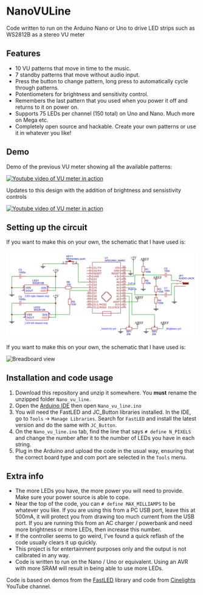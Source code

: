 # NanoVULine
Code written to run on the Arduino Nano or Uno to drive LED strips such as WS2812B as a stereo VU meter

## Features
- 10 VU patterns that move in time to the music.
- 7 standby patterns that move without audio input.
- Press the button to change pattern, long press to automatically cycle through patterns.
- Potentiometers for brightness and sensitivity control.
- Remembers the last pattern that you used when you power it off and returns to it on power on.
- Supports 75 LEDs per channel (150 total) on Uno and Nano. Much more on Mega etc.
- Completely open source and hackable. Create your own patterns or use it in whatever you like!

## Demo
Demo of the previous VU meter showing all the available patterns:

[![Youtube video of VU meter in action](http://img.youtube.com/vi/jhyUqx6inwI/0.jpg)](https://www.youtube.com/watch?v=jhyUqx6inwI)

Updates to this design with the addition of brightness and sensistivity controls

[![Youtube video of VU meter in action](http://img.youtube.com/vi/Nhc9MvOH0Gs/0.jpg)](https://www.youtube.com/watch?v=Nhc9MvOH0Gs)

## Setting up the circuit
If you want to make this on your own, the schematic that I have used is:

![Wiring schematic](Schematic/Schematic.png)

If you want to make this on your own, the schematic that I have used is:

![Breadboard view](Schematic/Breadboard2.png)

## Installation and code usage
1. Download this repository and unzip it somewhere. You **must** rename the unzipped folder `Nano_vu_line`.
2. Open the [Arduino IDE](https://www.arduino.cc/en/Main/Software) then open `Nano_vu_line.ino`
3. You will need the FastLED and JC_Button libraries installed. In the IDE, go to `Tools` -> `Manage Libraries`. Search for `FastLED` and install the latest version and do the same with `JC_Button`.
4. On the `Nano_vu_line.ino` tab, find the line that says `# define N_PIXELS` and change the number after it to the number of LEDs you have in each string.
6. Plug in the Arduino and upload the code in the usual way, ensuring that the correct board type and com port are selected in the `Tools` menu.

## Extra info
- The more LEDs you have, the more power you will need to provide. Make sure your power source is able to cope.
- Near the top of the code, you can `# define MAX_MILLIAMPS` to be whatever you like. If you are using this from a PC USB port, leave this at 500mA, it will protect you from drawing too much current from the USB port. If you are running this from an AC charger / powerbank and need more brightness or more LEDs, then increase this number.
- If the controller seems to go weird, I've found a quick reflash of the code usually clears it up quickly.
- This project is for entertainment purposes only and the output is not calibrated in any way.
- Code is written to run on the Nano / Uno or equivalent. Using an AVR with more SRAM will result in being able to use more LEDs.

Code is based on demos from the [FastLED](http://fastled.io/) library and code from [Cinelights](https://www.youtube.com/channel/UCOG6Bi2kvpDa1c8gHWZI5CQ) YouTube channel.
